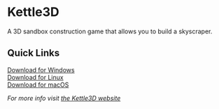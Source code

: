Kettle3D
===

A 3D sandbox construction game that allows you to build a skyscraper.

Quick Links
---
[Download for Windows](https://github.com/Kettle3D/Kettle3D/releases/download/v1.1/Kettle3D_Windows.zip)  
[Download for Linux](https://github.com/Kettle3D/Kettle3D/releases/download/v1.1/Kettle3D_1.0-2.deb)  
[Download for macOS](https://github.com/Kettle3D/Kettle3D/releases/download/v1.1/Kettle3D_macOS.dmg)

*For more info visit [the Kettle3D website](https://kettle3d.github.io/)*
